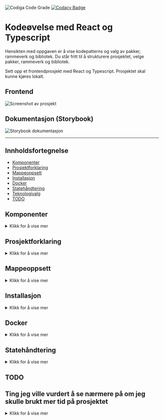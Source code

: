 ![Codiga Code Grade](https://api.codiga.io/project/35400/score/svg)
[![Codacy Badge](https://app.codacy.com/project/badge/Grade/5dc6f7632b354d30bd8a6637d69af48d)](https://www.codacy.com/gh/w3bdesign/carasent-react-typescript/dashboard)

# Kodeøvelse med React og Typescript

Hensikten med oppgaven er å vise kodepatterns og valg av pakker, rammeverk og bibliotek.
Du står fritt til å strukturere prosjektet, velge pakker, rammeverk og bibliotek.

Sett opp et frontendprosjekt med React og Typescript. Prosjektet skal kunne kjøres lokalt.

## Frontend

 <img src="https://user-images.githubusercontent.com/45217974/211206001-0fa2f34a-882c-4bb4-a04c-9f9ba4c058d8.png" alt="Screenshot av prosjekt" />

## Dokumentasjon (Storybook)

 <img src="https://user-images.githubusercontent.com/45217974/211168415-300d889e-0b8f-4d0d-993e-a41b005a0f46.png" alt="Storybook dokumentasjon" />

* * *

## Innholdsfortegnelse

-   [Komponenter](#Komponenter)
-   [Prosjektforklaring](#Prosjektforklaring)
-   [Mappeoppsett](#Mappeoppsett)
-   [Installasjon](#Installasjon)
-   [Docker](#Docker)
-   [Statehåndtering](#Statehåndtering)
-   [Teknologivalg](#Teknologivalg)
-   [TODO](#TODO)

## Komponenter

<details>
    <summary>Klikk for å vise mer</summary>

-   Input
-   Select
-   Radio
-   Primærknapp
-   Sekundærknapp
-   Komponenter skal styles med fritt valg av løsning.
-   Komponenter skal kunne gjenbrukes.
-   En innsendelse og avbryt knapp (primær og sekundærknapp).
-   Skjema må lagre data, men trenger ikke persistere eller sende data noe sted.
-   Implementere eller fortelle hvordan du ville løst kommunikasjonen med et API.
-   Hvordan ville du håndtert state?

</details>

## Prosjektforklaring

<details>
    <summary>Klikk for å vise mer</summary>

-   Monorepo med Turborepo satt opp med pnpm.
-   Deployment er mulig via Docker (Dockerfile).
-   Frontend med Next.js (React) 13 med bruk av Typescript template.
-   Testing med Cypress og Cypress Axe for testing av a11y/WCAG.
-   Testing med Jest og React Testing Library.
-   Dokumentasjon av komponenter med Storybook og JSDoc.
-   Styling med Tailwind.css.
-   Formhåndtering med React hook og Zod for validering.
-   Kommunikasjonen med et API med useSWR og fetch.
-   Statehåndtering med useState.
-   Reset for form elementer med @tailwindcss/forms.
-   Oppdatering av pakker i package.json med Renovate.

</details>

## Mappeoppsett

<details>
    <summary>Klikk for å vise mer</summary>

-   `storybook`: en [Storybook](https://storybook.js.org/) applikasjon
-   `web`: en [Next.js](https://nextjs.org/) applikasjon
-   `ui`: et React komponent bibliotek delt av både `web` og `storybook`
-   `eslint-config-custom`: `eslint` konfigurasjoner (inkluderer `eslint-config-next` and `eslint-config-prettier`)
-   `tsconfig`: `tsconfig.json`brukt i monorepo

</details>

## Installasjon

<details>
    <summary>Klikk for å vise mer</summary>

Du kan kjøre prosjektet lokalt enten via [Docker desktop](https://www.docker.com/products/docker-desktop/) eller [pnpm](https://pnpm.io) og [Node](https://nodejs.org/en/).

Forklaring på hvordan du kjører det via [Docker desktop](https://www.docker.com/products/docker-desktop/) finner du her: [Docker](#Docker).

Du trenger å installere [pnpm](https://pnpm.io) som pakkehåndterer.

Sørg også for å ha [Node](https://nodejs.org/en/) versjon 16 (ikke nyere, da kan du få feilmeldinger fra Storybook) installert. 
Alternativt kan du bruke [nvm](https://github.com/nvm-sh/nvm) for å sette Node versjon til versjon 16. 

Git clone eller [last ned Git repository](https://github.com/w3bdesign/carasent-react-typescript/archive/refs/heads/main.zip).

Kjør så:

```bash
cd carasent-react-typescript
pnpm i
```

Du trenger å sette opp `/apps/web/.env` ved å rename `.env.example` til `.env` og legge til følgende:

```bash
NEXT_PUBLIC_API_URL="https://rickandmortyapi.com/api"
```

(Det er dårlig praksis å commite .env til Git, og den er lagt til i .gitignore, derfor må dette settes opp manuelt)

Etterfulgt av:

```bash
pnpm dev
```

Åpne <http://localhost:3000> i nettleseren.

Storybook starter automatisk.

Vil du kjøre Cypress (for E2E tester), sørg for å ha startet applikasjonen og så kjør:

```bash
pnpm cypress:open
```

Vil du kjøre Jest (for unit-testing), kjør:

```bash
pnpm test
```

</details>

## Docker

<details>
    <summary>Klikk for å vise mer</summary>

Ønsker du å bygge et Docker image, sørg for å ha satt opp og installert [Docker desktop](https://www.docker.com/products/docker-desktop/) og kjør kommandoen:

```bash
docker build -t carasent .

```

Nå kan du starte Docker kontaineren.

Gå inn i `Optional settings` og velg 3333 som port.

Trykk `Run`.

Nå kan du åpne <http://localhost:3333> i nettleseren.

</details>

## Statehåndtering

<details>
    <summary>Klikk for å vise mer</summary>

-   Statehåndtering er akkurat nå implementert via useState i index.tsx
-   Hvis man planlegger å utvide prosjektet med mange komponenter og i mye større skala ville jeg vurdert andre løsninger
-   Trenger man state i bare noen komponenter er React Context et godt alternativ
-   Trenger man state i mange komponenter er Redux med Redux Toolkit et bedre alternativ

## Teknologivalg

## Turborepo

-   Forenkler utvikling med monorepo
-   Veldig rask (har blant annet støtte for gratis remote caching med Vercel, så man sparer tid ved bygging)
-   Støtter alle pakkehåndteringsprogrammer (npm, yarn og pnpm)
-   Les mer om [Turbo](https://turbo.build) og [Turbo dokumentasjon](https://turbo.build/repo/docs)

## useSwr

-   Caching av data fra API
-   Fungerer bra med Next.js
-   Forenkler datahåndtering
-   Paginering ut av boksen
-   Fungerer best med data som endres ofte
-   Støtte for Typescript
-   Slipper å bruke useEffect for datahåndtering

## Next.js

-   Erfaring med React er nevnt i stillingsannonsen
-   Populært rammeverk for utvikling med React
-   Basert på React
-   Støtte for SSR (Server side rendering), SSG (Static site generation), ISR (Incremental Static Regeneration) med mer ut av boksen
-   Kan utvides med støtte for serverless via /api (API routes)
-   Bra for SEO
-   Bra community støtte
-   Støtte for Typescript

## React hook form

-   Erfaring med React hook form er nevnt i stillingsannonsen
-   Forenkler håndtering av kontaktskjema
-   Lett å integrere med andre biblioteker (som feks Yup, Zod eller Material UI)
-   Optimalisert for ytelse
-   Mindre kode å vedlikeholde
-   Lav læringskurve
-   Støtte for Typescript

## Storybook

-   En naturlig del av utvikling av designsystemer
-   Dokumentasjon av komponenter
-   Gjør onboarding av utviklere enklere fordi man ser hvilke komponenter man har og hvordan de fungerer
-   Gjør gjenbruk og testing av komponenter enklere
-   Designere og andre ikke-tekniske brukere kan se komponentene og hvordan de fungerer
-   Kan enkelt integreres med visuell testing og andre verktøy (feks Chromatic)

## Tailwind

-   Erfaring med Tailwind er nevnt i stillingsannonsen
-   Mindre CSS å skrive
-   CSS klasser er lokalisert til komponenten som bruker den (scoped) og påvirker ikke andre elementer
-   Lett å gjenbruke klasser og design
-   Designsystemet til Tailwind er godt gjennomtenkt
-   Sparer tid på design

## Cypress

-   Visuell testing (E2E) av komponenter og sider
-   Man kan forsikre seg om at endringer man gjør i designet eller koden ikke ødelegger noe
-   Lett å skrive tester
-   Man kan bruke nettleseren for å debugge tester og få hjelp til å skrive tester
-   Lett å automatisk teste tilgjengelighet med cypress-axe

## Renovate

-   Automatisk oppdatering av npm pakker
-   Hindrer lettere sårbarheter og sikkerhetsproblemer
-   Kan settes opp og konfigureres etter ønske

## Zod

-   Enkel validering av både kontaktskjema (React hook form) og API data
-   Lett å integrere med React hook form
-   Populært bibliotek

## Cypress axe (Axe core)

-   Tester WCAG (tilgjengelighet) av sider og komponenter
-   Tilgjengelighet er lovpålagt på alle norske nettsider

## Jest med React testing library

-   Industristandard for unit testing av komponenter i React
-   Kan utvides med feks coverage report (--coverage) så man oppnår ønsket testdekning

</details>

## TODO

## Ting jeg ville vurdert å se nærmere på om jeg skulle brukt mer tid på prosjektet

<details>
    <summary>Klikk for å vise mer</summary>

-   Storybook story for alle komponenter (ikke bare Button)
-   Forbedre Typescript definisjoner, særlig i useGetSingleCharacter
-   Implementere forhåndsinnlasting av data med getStaticProps eller getServerSideProps
-   Se på validering av API data med Zod som allerede brukes til skjemaet
-   Forbedre feilmeldinger vist i skjemaet
-   Se på deploy med Dockerfile
-   Implementert statehåndtering med en custom Context hook med Typescript for bruk i resten av prosjektet
-   Sette opp og integrere DevOps (feks CircleCI) med feks Applitools, CodeCov, Chromatic, Cypress og Jest for automatisk testing i skyen før merge av pull requests

</details>
